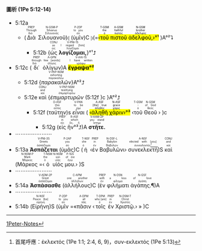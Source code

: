 #### 圖析 (1Pe 5:12-14)


- <rt>5:12a</rt> 
	- (<RUBY><ruby><ruby>Διὰ<rt>διά</rt></ruby><rt>Through</rt></ruby><rt>PREP</rt></RUBY> <RUBY><ruby><ruby>Σιλουανοῦ<rt>Σιλουανός</rt></ruby><rt>Silvanus</rt></ruby><rt>N-GSM-P</rt></RUBY>)⦇ (<RUBY><ruby><ruby>ὑμῖν<rt>σύ</rt></ruby><rt>to you</rt></ruby><rt>P-2DP</rt></RUBY>)C ⦈(=<mark>‹<RUBY><ruby><ruby>τοῦ<rt>ὁ</rt></ruby><rt>the</rt></ruby><rt>T-GSM</rt></RUBY> <RUBY><ruby><ruby>πιστοῦ<rt>πιστός</rt></ruby><rt>faithful</rt></ruby><rt>A-GSM</rt></RUBY> <RUBY><ruby><ruby>ἀδελφοῦ,<rt>ἀδελφός</rt></ruby><rt>brother</rt></ruby><rt>N-GSM</rt></RUBY>›°¹</mark> )A°²⮧
		- <rt>5:12b</rt> {<RUBY><ruby><ruby>ὡς<rt>ὡς</rt></ruby><rt>as</rt></ruby><rt>CONJ</rt></RUBY> <RUBY><ruby><ruby><strong>λογίζομαι,</strong><rt>λογίζομαι</rt></ruby><rt>I regard [him]</rt></ruby><rt>V-PNI-1S</rt></RUBY>}°¹⮥
- <rt>5:12c</rt> (<RUBY><ruby><ruby>δι᾽<rt>διά</rt></ruby><rt>through</rt></ruby><rt>PREP</rt></RUBY> <RUBY><ruby><ruby>ὀλίγων<rt>ὀλίγος</rt></ruby><rt>few [words]</rt></ruby><rt>A-GPN</rt></RUBY>)A <RUBY><ruby><ruby><mark><strong>ἔγραψα°²</strong></mark><rt>γράφω</rt></ruby><rt>I have written</rt></ruby><rt>V-AAI-1S</rt></RUBY> 
	- <rt>5:12d</rt> {<RUBY><ruby><ruby><em>παρακαλῶν</em><rt>παρακαλέω</rt></ruby><rt>exhorting</rt></ruby><rt>V-PAP-NSM</rt></RUBY>}A°²⮥
	- <rt>5:12e</rt> <RUBY><ruby><ruby>καὶ<rt>καί</rt></ruby><rt>and</rt></ruby><rt>CONJ</rt></RUBY> {<RUBY><ruby><ruby><em>ἐπιμαρτυρῶν</em><rt>ἐπιμαρτυρέω</rt></ruby><rt>testifying</rt></ruby><rt>V-PAP-NSM</rt></RUBY> (<rt>5:12f</rt> )c }A°²⮥
		- <rt>5:12f</rt> (<RUBY><ruby><ruby>ταύτην<rt>οὗτος</rt></ruby><rt>this</rt></ruby><rt>D-ASF</rt></RUBY>)s <RUBY><ruby><ruby><em>εἶναι</em><rt>εἰμί</rt></ruby><rt>to be</rt></ruby><rt>V-PAN</rt></RUBY> ( <mark>‹<RUBY><ruby><ruby>ἀληθῆ<rt>ἀληθής</rt></ruby><rt>[the] true</rt></ruby><rt>A-ASF</rt></RUBY> <RUBY><ruby><ruby>χάριν<rt>χάρις</rt></ruby><rt>grace</rt></ruby><rt>N-ASF</rt></RUBY>›°³</mark> ‹<RUBY><ruby><ruby>τοῦ<rt>ὁ</rt></ruby><rt>-</rt></ruby><rt>T-GSM</rt></RUBY> <RUBY><ruby><ruby>Θεοῦ<rt>θεός</rt></ruby><rt>of God</rt></ruby><rt>N-GSM</rt></RUBY> › )c
			- <rt>5:12g</rt> (<RUBY><ruby><ruby>εἰς<rt>εἰς</rt></ruby><rt>in</rt></ruby><rt>PREP</rt></RUBY> <RUBY><ruby><ruby>ἣν°³⮥<rt>ὅς, ἥ</rt></ruby><rt>which</rt></ruby><rt>R-ASF</rt></RUBY>)A <RUBY><ruby><ruby><strong>στῆτε.</strong><rt>ἵστημι</rt></ruby><rt>you stand</rt></ruby><rt>V-AAM-2P</rt></RUBY> 
- ⋯⋯⋯⋯⋯⋯⋯
- <rt>5:13a</rt> <RUBY><ruby><ruby><strong>Ἀσπάζεται</strong><rt>ἀσπάζομαι</rt></ruby><rt>Greets</rt></ruby><rt>V-PNI-3S</rt></RUBY> (<RUBY><ruby><ruby>ὑμᾶς<rt>σύ</rt></ruby><rt>you</rt></ruby><rt>P-2AP</rt></RUBY>)C (<RUBY><ruby><ruby>ἡ<rt>ὁ</rt></ruby><rt>she</rt></ruby><rt>T-NSF</rt></RUBY> ‹<RUBY><ruby><ruby>ἐν<rt>ἐν</rt></ruby><rt>in</rt></ruby><rt>PREP</rt></RUBY> <RUBY><ruby><ruby>Βαβυλῶνι<rt>Βαβυλών</rt></ruby><rt>Babylon</rt></ruby><rt>N-DSF-L</rt></RUBY>› <RUBY><ruby><ruby>συνεκλεκτὴ<rt>συνεκλεκτός[^1]</rt></ruby><rt>elected with [you]</rt></ruby><rt>A-NSF</rt></RUBY>)S <RUBY><ruby><ruby>καὶ<rt>καί</rt></ruby><rt>and</rt></ruby><rt>CONJ</rt></RUBY> (<RUBY><ruby><ruby>Μάρκος<rt>Μάρκος</rt></ruby><rt>Mark</rt></ruby><rt>N-NSM-P</rt></RUBY> =‹<RUBY><ruby><ruby>ὁ<rt>ὁ</rt></ruby><rt>the</rt></ruby><rt>T-NSM</rt></RUBY> <RUBY><ruby><ruby>υἱός<rt>υἱός</rt></ruby><rt>son</rt></ruby><rt>N-NSM</rt></RUBY> <RUBY><ruby><ruby>μου.<rt>ἐγώ</rt></ruby><rt>of me</rt></ruby><rt>P-1GS</rt></RUBY>› )S
- ⋯⋯⋯⋯⋯⋯⋯
- <rt>5:14a</rt> <RUBY><ruby><ruby><strong>Ἀσπάσασθε</strong><rt>ἀσπάζομαι</rt></ruby><rt>Greet</rt></ruby><rt>V-ADM-2P</rt></RUBY> (<RUBY><ruby><ruby>ἀλλήλους<rt>ἀλλήλων</rt></ruby><rt>one another</rt></ruby><rt>C-APM</rt></RUBY>)C (<RUBY><ruby><ruby>ἐν<rt>ἐν</rt></ruby><rt>with</rt></ruby><rt>PREP</rt></RUBY> <RUBY><ruby><ruby>φιλήματι<rt>φίλημα</rt></ruby><rt>a kiss</rt></ruby><rt>N-DSN</rt></RUBY> <RUBY><ruby><ruby>ἀγάπης.¶<rt>ἀγάπη</rt></ruby><rt>of love</rt></ruby><rt>N-GSF</rt></RUBY>)A
- ⋯⋯⋯⋯⋯⋯⋯
- <rt>5:14b</rt> (<RUBY><ruby><ruby>Εἰρήνη<rt>εἰρήνη</rt></ruby><rt>Peace [be]</rt></ruby><rt>N-NSF</rt></RUBY>)S (<RUBY><ruby><ruby>ὑμῖν<rt>σύ</rt></ruby><rt>to you</rt></ruby><rt>P-2DP</rt></RUBY> =«<RUBY><ruby><ruby>πᾶσιν<rt>πᾶς</rt></ruby><rt>all</rt></ruby><rt>A-DPM</rt></RUBY> ‹<RUBY><ruby><ruby>τοῖς<rt>ὁ</rt></ruby><rt>who [are]</rt></ruby><rt>T-DPM</rt></RUBY> <RUBY><ruby><ruby>ἐν<rt>ἐν</rt></ruby><rt>in</rt></ruby><rt>PREP</rt></RUBY> <RUBY><ruby><ruby>Χριστῷ.<rt>Χριστός</rt></ruby><rt>Christ</rt></ruby><rt>N-DSM-T</rt></RUBY>› » )C

[^1]: 首尾呼應：ἐκλεκτός (1Pe 1:1; 2:4, 6, 9)，συν-εκλεκτός (1Pe 5:13)

---
[1Peter-Notes↵](1Peter-Notes.md)